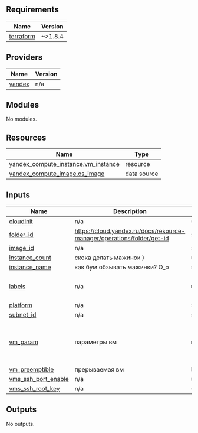 ## Requirements

| Name | Version |
|------|---------|
| <a name="requirement_terraform"></a> [terraform](#requirement\_terraform) | ~>1.8.4 |

## Providers

| Name | Version |
|------|---------|
| <a name="provider_yandex"></a> [yandex](#provider\_yandex) | n/a |

## Modules

No modules.

## Resources

| Name | Type |
|------|------|
| [yandex_compute_instance.vm_instance](https://registry.terraform.io/providers/yandex-cloud/yandex/latest/docs/resources/compute_instance) | resource |
| [yandex_compute_image.os_image](https://registry.terraform.io/providers/yandex-cloud/yandex/latest/docs/data-sources/compute_image) | data source |

## Inputs

| Name | Description | Type | Default | Required |
|------|-------------|------|---------|:--------:|
| <a name="input_cloudinit"></a> [cloudinit](#input\_cloudinit) | n/a | `string` | n/a | yes |
| <a name="input_folder_id"></a> [folder\_id](#input\_folder\_id) | https://cloud.yandex.ru/docs/resource-manager/operations/folder/get-id | `string` | n/a | yes |
| <a name="input_image_id"></a> [image\_id](#input\_image\_id) | n/a | `string` | `"ubuntu-2204-lts"` | no |
| <a name="input_instance_count"></a> [instance\_count](#input\_instance\_count) | скока делать мажинок ) | `number` | `1` | no |
| <a name="input_instance_name"></a> [instance\_name](#input\_instance\_name) | как бум обзывать мажинки? O\_o | `string` | `"vm"` | no |
| <a name="input_labels"></a> [labels](#input\_labels) | n/a | `map(string)` | <pre>{<br/>  "department": "it"<br/>}</pre> | no |
| <a name="input_platform"></a> [platform](#input\_platform) | n/a | `string` | `"standard-v3"` | no |
| <a name="input_subnet_id"></a> [subnet\_id](#input\_subnet\_id) | n/a | `string` | n/a | yes |
| <a name="input_vm_param"></a> [vm\_param](#input\_vm\_param) | параметры вм | `map(any)` | <pre>{<br/>  "c_fract": 20,<br/>  "cores": 2,<br/>  "memory": 1<br/>}</pre> | no |
| <a name="input_vm_preemptible"></a> [vm\_preemptible](#input\_vm\_preemptible) | прерываемая вм | `bool` | `true` | no |
| <a name="input_vms_ssh_port_enable"></a> [vms\_ssh\_port\_enable](#input\_vms\_ssh\_port\_enable) | n/a | `number` | `1` | no |
| <a name="input_vms_ssh_root_key"></a> [vms\_ssh\_root\_key](#input\_vms\_ssh\_root\_key) | n/a | `string` | n/a | yes |

## Outputs

No outputs.
